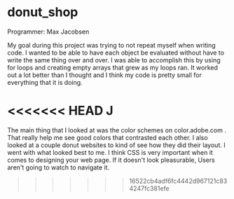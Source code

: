 # donut_shop

Programmer: Max Jacobsen

My goal during this project was trying to not repeat myself when writing code.
I wanted to be able to have each object be evaluated without have to write the
same thing over and over. I was able to accomplish this by using for loops
and creating empty arrays that grew as my loops ran. It worked out a lot better
than I thought and I think my code is pretty small for everything that it is doing.

<<<<<<< HEAD
J
=======
The main thing that I looked at was the color schemes on color.adobe.com . That really
help me see good colors that contrasted each other. I also looked at a couple donut
websites to kind of see how they did their layout. I went with what looked best to me.
I think CSS is very important when it comes to designing your web page. If it doesn't
look pleasurable, Users aren't going to watch to navigate it. 
>>>>>>> 16522cb4adf6fc4442d967121c834247fc381efe
